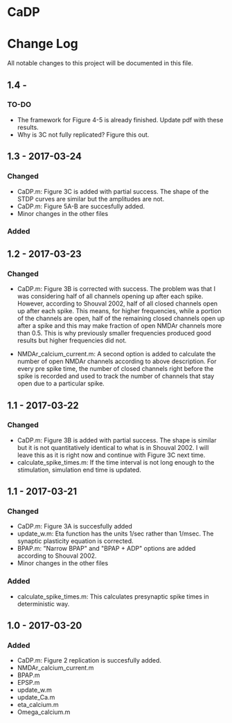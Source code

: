 # CaDP
# Change Log
All notable changes to this project will be documented in this file.

## 1.4 - 
### TO-DO
- The framework for Figure 4-5 is already finished. Update pdf with these results.
- Why is 3C not fully replicated? Figure this out.


## 1.3 - 2017-03-24
### Changed
- CaDP.m: Figure 3C is added with partial success. The shape of the STDP curves are similar but the amplitudes are not.
- CaDP.m: Figure 5A-B are succesfully added.
- Minor changes in the other files

### Added

## 1.2 - 2017-03-23
### Changed
- CaDP.m: Figure 3B is corrected with success. The problem was that I was considering half of all channels opening up after each spike. However, according to Shouval 2002, half of all closed channels open up after each spike. This means, for higher frequencies, while a portion of the channels are open, half of the remaining closed channels open up after a spike and this may make fraction of open NMDAr channels more than 0.5. This is why previously smaller frequencies produced good results but higher frequencies did not.

- NMDAr_calcium_current.m: A second option is added to calculate the number of open NMDAr channels according to above description. For every pre spike time, the number of closed channels right before the spike is recorded and used to track the number of channels that stay open due to a particular spike.

## 1.1 - 2017-03-22
### Changed
- CaDP.m: Figure 3B is added with partial success. The shape is similar but it is not quantitatively identical to what is in Shouval 2002. I will leave this as it is right now and continue with Figure 3C next time.
- calculate_spike_times.m: If the time interval is not long enough to the stimulation, simulation end time is updated.


## 1.1 - 2017-03-21
### Changed
- CaDP.m: Figure 3A is succesfully added
- update_w.m: Eta function has the units 1/sec rather than 1/msec. The synaptic plasticity equation is corrected.
- BPAP.m: "Narrow BPAP" and "BPAP + ADP" options are added according to Shouval 2002.
- Minor changes in the other files

### Added
- calculate_spike_times.m: This calculates presynaptic spike times in deterministic way.

## 1.0 - 2017-03-20
### Added
- CaDP.m: Figure 2 replication is succesfully added.
- NMDAr_calcium_current.m
- BPAP.m
- EPSP.m
- update_w.m
- update_Ca.m
- eta_calcium.m
- Omega_calcium.m
